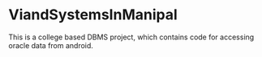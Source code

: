 # ViandSystemsInManipal
This is a college based DBMS project, which contains code for accessing oracle data from android.

